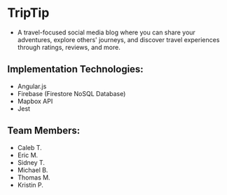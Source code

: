# TripTip
* A travel-focused social media blog where you can share your adventures, explore others' journeys, and discover travel experiences through ratings, reviews, and more.

## Implementation Technologies:
* Angular.js
* Firebase (Firestore NoSQL Database)
* Mapbox API
* Jest

## Team Members:
* Caleb T.
* Eric M.
* Sidney T.
* Michael B.
* Thomas M.
* Kristin P.
